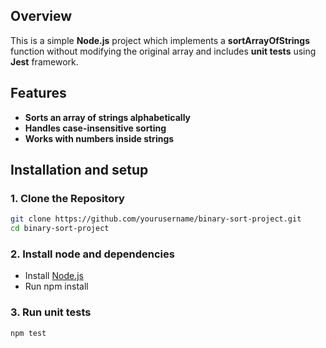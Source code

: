 ## Overview
This is a simple **Node.js** project which implements a **sortArrayOfStrings** function without modifying the original array and includes **unit tests** using **Jest** framework.

## Features
- **Sorts an array of strings alphabetically**
- **Handles case-insensitive sorting**
- **Works with numbers inside strings**

## Installation and setup

### 1. Clone the Repository
```sh
git clone https://github.com/yourusername/binary-sort-project.git
cd binary-sort-project
```
### 2. Install node and dependencies
- Install [Node.js](https://nodejs.org/en/)
- Run npm install

### 3. Run unit tests
```sh
npm test
```
